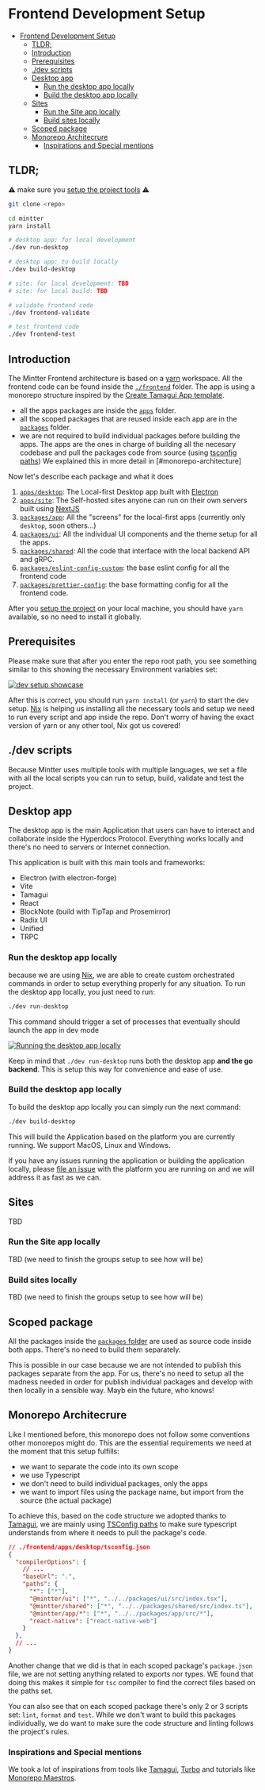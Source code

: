 # Frontend Development Setup
- [Frontend Development Setup](#frontend-development-setup)
  - [TLDR;](#tldr)
  - [Introduction](#introduction)
  - [Prerequisites](#prerequisites)
  - [./dev scripts](#dev-scripts)
  - [Desktop app](#desktop-app)
    - [Run the desktop app locally](#run-the-desktop-app-locally)
    - [Build the desktop app locally](#build-the-desktop-app-locally)
  - [Sites](#sites)
    - [Run the Site app locally](#run-the-site-app-locally)
    - [Build sites locally](#build-sites-locally)
  - [Scoped package](#scoped-package)
  - [Monorepo Architecrure](#monorepo-architecrure)
    - [Inspirations and Special mentions](#inspirations-and-special-mentions)

## TLDR;

⚠️ make sure you [setup the project tools](./dev-setup) ⚠️

```bash
git clone <repo>

cd mintter
yarn install

# desktop app: for local development
./dev run-desktop

# desktop app: to build locally
./dev build-desktop

# site: for local development: TBD
# site: for local build: TBD

# validate frontend code
./dev frontend-validate

# test frontend code
./dev frontend-test
```

## Introduction

The Mintter Frontend architecture is based on a [yarn](https://yarnpkg.com) workspace. All the frontend code can be found inside the [`./frontend`](../../frontend) folder. The app is using a monorepo structure inspired by the [Create Tamagui App template](https://tamagui.dev/docs/guides/create-tamagui-app).

- all the apps packages are inside the [`apps`](../../frontend/apps) folder.
- all the scoped packages that are reused inside each app are in the [`packages`](../../frontend/packages) folder.
- we are not required to build individual packages before building the apps. The apps are the ones in charge of building all the necesary codebase and pull the packages code from source (using [tsconfig paths](https://www.typescriptlang.org/tsconfig#paths)) We explained this in more detail in [#monorepo-architecture]

Now let's describe each package and what it does

1. [`apps/desktop`](../../frontend/packages/app): The Local-first Desktop app built with [Electron](https://electronjs.com)
1. [`apps/site`](../../frontend/packages/app): The Self-hosted sites anyone can run on their own servers built using [NextJS](https://nextjs.org)
1. [`packages/app`](../../frontend/packages/app): All the "screens" for the local-first apps (currently only `desktop`, soon others...)
1. [`packages/ui`](../../frontend/packages/ui): All the individual UI components and the theme setup for all the apps.
1. [`packages/shared`](../../frontend/packages/shared): All the code that interface with the local backend API and gRPC.
1. [`packages/eslint-config-custom`](../../frontend/packages/eslint-config-custom): the base eslint config for all the frontend code
1. [`packages/prettier-config`](../../frontend/packages/prettier-config): the base formatting config for all the frontend code.


After you [setup the project](./dev-setup) on your local machine, you should have `yarn` available, so no need to install it globally.

## Prerequisites

Please make sure that after you enter the repo root path, you see something similar to this showing the necessary Environment variables set:

[![dev setup showcase](https://img.youtube.com/vi/l5smHCf1AYA/0.jpg)](https://www.youtube.com/watch?v=l5smHCf1AYA)

After this is correct, you should run `yarn install` (or `yarn`) to start the dev setup. [Nix](./nix.md) is helping us installing all the necessary tools and setup we need to run every script and app inside the repo. Don't worry of having the exact version of yarn or any other tool, Nix got us covered!

## ./dev scripts

Because Mintter uses multiple tools with multiple languages, we set a file with all the local scripts you can run to setup, build, validate and test the project.

## Desktop app

The desktop app is the main Application that users can have to interact and collaborate inside the Hyperdocs Protocol. Everything works locally and there's no need to servers or Internet connection.

This application is built with this main tools and frameworks:

- Electron (with electron-forge)
- Vite
- Tamagui
- React
- BlockNote (build with TipTap and Prosemirror)
- Radix UI
- Unified
- TRPC

### Run the desktop app locally

because we are using [Nix](./nix), we are able to create custom orchestrated commands in order to setup everything properly for any situation. To run the desktop app locally, you just need to run:

```bash
./dev run-desktop
```

This command should trigger a set of processes that eventually should launch the app in dev mode

[![Running the desktop app locally](https://img.youtube.com/vi/EQDLgjfgp90/0.jpg)](https://www.youtube.com/watch?v=EQDLgjfgp90)

Keep in mind that `./dev run-desktop` runs both the desktop app **and the go backend**. This is setup this way for convenience and ease of use.

### Build the desktop app locally

To build the desktop app locally you can simply run the next command:

```bash
./dev build-desktop
```

This will build the Application based on the platform you are currently running. We support MacOS, Linux and Windows.

If you have any issues running the application or building the application locally, please [file an issue](https://github.com/mintterteam/mintter/issues/new/choose) with the platform you are running on and we will address it as fast as we can.

## Sites

TBD
### Run the Site app locally

TBD (we need to finish the groups setup to see how will be)
### Build sites locally

TBD (we need to finish the groups setup to see how will be)

## Scoped package

All the packages inside the [`packages` folder](../../frontend/packages) are used as source code inside both apps. There's no need to build them separately.

This is possible in our case because we are not intended to publish this packages separate from the app. For us, there's no need to setup all the madness needed in order for publish individual packages and develop with then locally in a sensible way. Mayb ein the future, who knows!

## Monorepo Architecrure

Like I mentioned before, this monorepo does not follow some conventions other monorepos might do. This are the essential requirements we need at the moment that this setup fulfills:

- we want to separate the code into its own scope
- we use Typescript
- we don't need to build individual packages, only the apps
- we want to import files using the package name, but import from the source (the actual package)

To achieve this, based on the code structure we adopted thanks to [Tamagui](https://tamagui.dev), we are mainly using [TSConfig paths](https://www.typescriptlang.org/tsconfig#paths) to make sure typescript understands from where it needs to pull the package's code.

```json
// ./frontend/apps/desktop/tsconfig.json
{
  "compilerOptions": {
    // ...
    "baseUrl": ".",
    "paths": {
      "*": ["*"],
      "@mintter/ui": ["*", "../../packages/ui/src/index.tsx"],
      "@mintter/shared": ["*", "../../packages/shared/src/index.ts"],
      "@mintter/app/*": ["*", "../../packages/app/src/*"],
      "react-native": ["react-native-web"]
    }
  },
  // ...
}
```

Another change that we did is that in each scoped package's `package.json` file, we are not setting anything related to exports nor types. WE found that doing this makes it simple for `tsc` compiler to find the correct files based on the paths set.

You can also see that on each scoped package there's only 2 or 3 scripts set: `lint`, `format` and `test`. While we don't want to build this packages individually, we do want to make sure the code structure and linting follows the project's rules.

### Inspirations and Special mentions

We took a lot of inspirations from tools like [Tamagui](https://tamagui.dev), [Turbo](https://turbo.build/repo) and tutorials like [Monorepo Maestros](https://www.shew.dev/monorepos).


